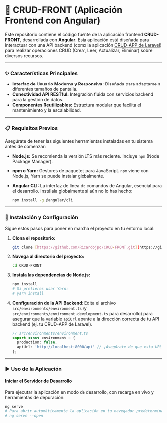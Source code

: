 # 🚀 CRUD-FRONT (Aplicación Frontend con Angular)

Este repositorio contiene el código fuente de la aplicación frontend **CRUD-FRONT**, desarrollada con **Angular**. Esta aplicación está diseñada para interactuar con una API backend (como la aplicación [CRUD-APP de Laravel](https://github.com/Ricardojpq/CRUD-APP)) para realizar operaciones CRUD (Crear, Leer, Actualizar, Eliminar) sobre diversos recursos.

---

### ✨ Características Principales

* **Interfaz de Usuario Moderna y Responsiva:** Diseñada para adaptarse a diferentes tamaños de pantalla.
* **Conectividad API RESTful:** Integración fluida con servicios backend para la gestión de datos.
* **Componentes Reutilizables:** Estructura modular que facilita el mantenimiento y la escalabilidad.

---

### 📋 Requisitos Previos

Asegúrate de tener las siguientes herramientas instaladas en tu sistema antes de comenzar:

* **Node.js:** Se recomienda la versión LTS más reciente. Incluye `npm` (Node Package Manager).
* **npm o Yarn:** Gestores de paquetes para JavaScript. `npm` viene con Node.js, Yarn se puede instalar globalmente.
* **Angular CLI:** La interfaz de línea de comandos de Angular, esencial para el desarrollo.
    Instálala globalmente si aún no lo has hecho:

    ```bash
    npm install -g @angular/cli
    ```

---

### 🚀 Instalación y Configuración

Sigue estos pasos para poner en marcha el proyecto en tu entorno local:

1.  **Clona el repositorio:**

    ```bash
    git clone [https://github.com/Ricardojpq/CRUD-FRONT.git](https://github.com/Ricardojpq/CRUD-FRONT.git)
    ```

2.  **Navega al directorio del proyecto:**

    ```bash
    cd CRUD-FRONT
    ```

3.  **Instala las dependencias de Node.js:**

    ```bash
    npm install
    # Si prefieres usar Yarn:
    # yarn install
    ```

4.  **Configuración de la API Backend:**
    Edita el archivo `src/environments/environment.ts` (y `src/environments/environment.development.ts` para desarrollo) para asegurar que la variable `apiUrl` apunte a la dirección correcta de tu API backend (ej. tu CRUD-APP de Laravel).

    ```typescript
    // src/environments/environment.ts
    export const environment = {
      production: false,
      apiUrl: 'http://localhost:8000/api' // ¡Asegúrate de que esta URL sea correcta para tu backend!
    };
    ```

---

### ▶️ Uso de la Aplicación

#### Iniciar el Servidor de Desarrollo

Para ejecutar la aplicación en modo de desarrollo, con recarga en vivo y herramientas de depuración:

```bash
ng serve
# Para abrir automáticamente la aplicación en tu navegador predeterminado:
# ng serve --open
